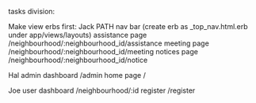 tasks division:

Make view erbs first:
Jack                    PATH
  nav bar   (create erb as _top_nav.html.erb under app/views/layouts)
  assistance page       /neighbourhood/:neighbourhood_id/assistance
  meeting page          /neighbourhood/:neighbourhood_id/meeting
  notices page          /neighbourhood/:neighbourhood_id/notice

Hal
  admin dashboard       /admin
  home page             /

Joe
  user dashboard        /neighbourhood/:id
  register              /register
